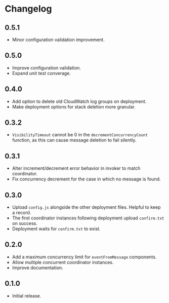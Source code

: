 # Changelog

## 0.5.1

  * Minor configuration validation improvement.

## 0.5.0

  * Improve configuration validation.
  * Expand unit test converage.

## 0.4.0

  * Add option to delete old CloudWatch log groups on deployment.
  * Make deployment options for stack deletion more granular.

## 0.3.2

  * `VisibilityTimeout` cannot be 0 in the `decrementConcurrencyCount` function, as this can cause message deletion to fail silently.

## 0.3.1

  * Alter increment/decrement error behavior in invoker to match coordinator.
  * Fix concurrency decrement for the case in which no message is found.

## 0.3.0

  * Upload `config.js` alongside the other deployment files. Helpful to keep a record.
  * The first coordinator instances following deployment upload `confirm.txt` on success.
  * Deployment waits for `confirm.txt` to exist.

## 0.2.0

  * Add a maximum concurrency limit for `eventFromMessage` components.
  * Allow multiple concurrent coordinator instances.
  * Improve documentation.

## 0.1.0

  * Initial release.
